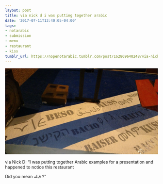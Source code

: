 ```yaml
---
layout: post
title: via nick d i was putting together arabic
date: '2017-07-11T13:40:05-04:00'
tags:
- notarabic
- submission
- menu
- restaurant
- kiss
tumblr_url: https://nopenotarabic.tumblr.com/post/162869640248/via-nick-d-i-was-putting-together-arabic
---
```

 ![](/tumblr_files/tumblr_om55y4obJL1tz29g7o1_1280.jpg)  

via Nick D: “I was putting together Arabic examples for a presentation and happened to notice this restaurant

Did you mean&nbsp;قبلة ?”

